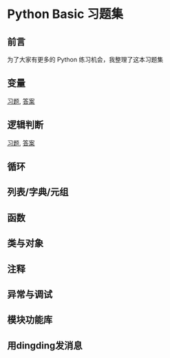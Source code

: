 # Python Basic 习题集

## 前言

为了大家有更多的 Python 练习机会，我整理了这本习题集

## 变量

[习题](01-variable/questions.ipynb), [答案](01-variable/answer-questions.ipynb)

## 逻辑判断

[习题](02-logic/questions.ipynb), [答案](02-logic/answer-questions.ipynb)
## 循环

## 列表/字典/元组

## 函数

## 类与对象

## 注释

## 异常与调试

## 模块功能库

## 用dingding发消息

